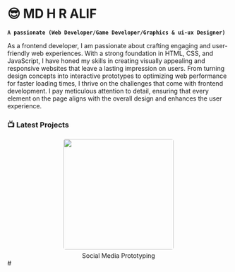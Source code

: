 # 😎 MD H R ALIF

**`A passionate (Web Developer/Game Developer/Graphics & ui-ux Designer)`**

As a frontend developer, I am passionate about crafting engaging and user-friendly web experiences. With a strong foundation in HTML, CSS, and JavaScript, I have honed my skills in creating visually appealing and responsive websites that leave a lasting impression on users. From turning design concepts into interactive prototypes to optimizing web performance for faster loading times, I thrive on the challenges that come with frontend development. I pay meticulous attention to detail, ensuring that every element on the page aligns with the overall design and enhances the user experience.


### 📺 Latest Projects
<a href="https://www.youtube.com/watch?v=8deKXiV-eLE" style="text-decoration: none; color: inherit;">
  <div style="text-align: center;">
    <img src="[https://example.com/path/to/your/image.jpg](https://github.com/mdhralif/portfolio/blob/main/graph.jpg)" alt="" width="250" style="border-radius: 5px;">
    <div style="margin-top: 5px;">Social Media Prototyping</div>
  </div>
</a>
#

